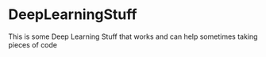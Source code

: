 # DeepLearningStuff

This is some Deep Learning Stuff that works and can help sometimes taking pieces of code
